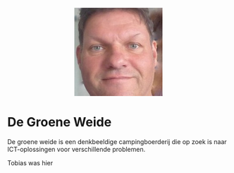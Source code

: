 <p align="center">
    <img src="https://github.com/Coenicorn/DeGroeneWeide/blob/main/img/hansbastiaan.jpg" alt="Hans Bastiaan">
</p>

# De Groene Weide

De groene weide is een denkbeeldige campingboerderij die op zoek is naar ICT-oplossingen voor verschillende problemen.

Tobias was hier
